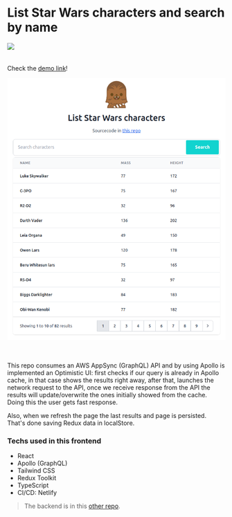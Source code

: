 # List Star Wars characters and search by name
<a>
  <img src="https://api.netlify.com/api/v1/badges/fc4a4433-0212-48d8-a69d-6d72a8641a3b/deploy-status" />
</a><br /><br />

Check the [demo link](https://prod--s4nt14go-star-wars.netlify.app)!

<a href="https://prod--s4nt14go-star-wars.netlify.app" align="center">
  <img src="doc/star-wars.png" />
</a><br /><br /><br />

This repo consumes an AWS AppSync (GraphQL) API and by using Apollo is implemented an Optimistic UI: first checks if our query is already in Apollo cache, in that case shows the results right away, after that, launches the network request to the API, once we receive response from the API the results will update/overwrite the ones initially showed from the cache. Doing this the user gets fast response.

Also, when we refresh the page the last results and page is persisted. That's done saving Redux data in localStore.

### Techs used in this frontend
* React
* Apollo (GraphQL)
* Tailwind CSS
* Redux Toolkit 
* TypeScript
* CI/CD: Netlify

> The backend is in this [other repo](https://github.com/s4nt14go/star-wars-backend).
